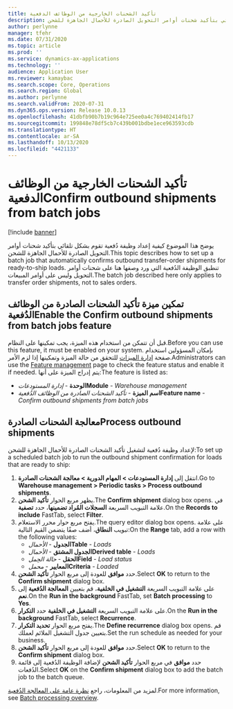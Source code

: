 ```yaml
---
title: تأكيد الشحنات الخارجية من الوظائف الدفعية
description: يوضح هذا الموضوع كيفية إعداد وظيفة دُفعية تقوم بشكل تلقائي بتأكيد شحنات أوامر التحويل الصادرة للأحمال الجاهزة للشحن.
author: perlynne
manager: tfehr
ms.date: 07/31/2020
ms.topic: article
ms.prod: ''
ms.service: dynamics-ax-applications
ms.technology: ''
audience: Application User
ms.reviewer: kamaybac
ms.search.scope: Core, Operations
ms.search.region: Global
ms.author: perlynne
ms.search.validFrom: 2020-07-31
ms.dyn365.ops.version: Release 10.0.13
ms.openlocfilehash: 41dbfb90b7b19c964e725ee0a4c769402414fb17
ms.sourcegitcommit: 199848e78df5cb7c439b001bdbe1ece963593cdb
ms.translationtype: HT
ms.contentlocale: ar-SA
ms.lasthandoff: 10/13/2020
ms.locfileid: "4421133"
---
```

# <a name="confirm-outbound-shipments-from-batch-jobs"></a><span data-ttu-id="29545-103">تأكيد الشحنات الخارجية من الوظائف الدفعية</span><span class="sxs-lookup"><span data-stu-id="29545-103">Confirm outbound shipments from batch jobs</span></span>

[!include [banner](../includes/banner.md)]

<span data-ttu-id="29545-104">يوضح هذا الموضوع كيفية إعداد وظيفة دُفعية تقوم بشكل تلقائي بتأكيد شحنات أوامر التحويل الصادرة للأحمال الجاهزة للشحن.</span><span class="sxs-lookup"><span data-stu-id="29545-104">This topic describes how to set up a batch job that automatically confirms outbound transfer-order shipments for ready-to-ship loads.</span></span> <span data-ttu-id="29545-105">تنطبق الوظيفة الدُفعية التي ورد وصفها هنا على شحنات أوامر التحويل وليس على أوامر المبيعات.</span><span class="sxs-lookup"><span data-stu-id="29545-105">The batch job described here only applies to transfer order shipments, not to sales orders.</span></span>

## <a name="enable-the-confirm-outbound-shipments-from-batch-jobs-feature"></a><span data-ttu-id="29545-106">تمكين ميزة تأكيد الشحنات الصادرة من الوظائف الدُفعية</span><span class="sxs-lookup"><span data-stu-id="29545-106">Enable the Confirm outbound shipments from batch jobs feature</span></span>

<span data-ttu-id="29545-107">قبل أن تتمكن من استخدام هذه الميزة، يجب تمكينها على النظام.</span><span class="sxs-lookup"><span data-stu-id="29545-107">Before you can use this feature, it must be enabled on your system.</span></span> <span data-ttu-id="29545-108">بإمكان المسؤولين استخدام صفحة [إدارة الميزات](../../fin-ops-core/fin-ops/get-started/feature-management/feature-management-overview.md) للتحقق من حالة الميزة وتمكينها إذا لزم الأمر.</span><span class="sxs-lookup"><span data-stu-id="29545-108">Administrators can use the [Feature management](../../fin-ops-core/fin-ops/get-started/feature-management/feature-management-overview.md) page to check the feature status and enable it if needed.</span></span> <span data-ttu-id="29545-109">يتم إدراج الميزة على أنها:</span><span class="sxs-lookup"><span data-stu-id="29545-109">The feature is listed as:</span></span>

- <span data-ttu-id="29545-110">**الوحدة** - *إدارة المستودعات*</span><span class="sxs-lookup"><span data-stu-id="29545-110">**Module** - *Warehouse management*</span></span>
- <span data-ttu-id="29545-111">**اسم الميزة** - *تأكيد الشحنات الصادرة من الوظائف الدُفعية*</span><span class="sxs-lookup"><span data-stu-id="29545-111">**Feature name** - *Confirm outbound shipments from batch jobs*</span></span>

## <a name="process-outbound-shipments"></a><span data-ttu-id="29545-112">معالجة الشحنات الصادرة</span><span class="sxs-lookup"><span data-stu-id="29545-112">Process outbound shipments</span></span>

<span data-ttu-id="29545-113">لإعداد وظيفة دُفعية لتشغيل تأكيد الشحنات الصادرة للأحمال الجاهزة للشحن:</span><span class="sxs-lookup"><span data-stu-id="29545-113">To set up a scheduled batch job to run the outbound shipment confirmation for loads that are ready to ship:</span></span>

1. <span data-ttu-id="29545-114">انتقل إلى **إدارة المستودعات‬ \> المهام الدورية \> معالجة الشحنات الصادرة**.</span><span class="sxs-lookup"><span data-stu-id="29545-114">Go to **Warehouse management \> Periodic tasks \> Process outbound shipments**.</span></span>
1. <span data-ttu-id="29545-115">يظهر مربع الحوار **تأكيد الشحن**.</span><span class="sxs-lookup"><span data-stu-id="29545-115">The **Confirm shipment** dialog box opens.</span></span> <span data-ttu-id="29545-116">في علامة التبويب السريعة **السجلات المُراد تضمينها**، حدد **تصفية**.</span><span class="sxs-lookup"><span data-stu-id="29545-116">On the **Records to include** FastTab, select **Filter**.</span></span>
1. <span data-ttu-id="29545-117">يفتح مربع حوار محرر الاستعلام.</span><span class="sxs-lookup"><span data-stu-id="29545-117">The query editor dialog box opens.</span></span> <span data-ttu-id="29545-118">على علامة تبويب **النطاق**، أضف صفًا يتضمن القيم التالية:</span><span class="sxs-lookup"><span data-stu-id="29545-118">On the **Range** tab, add a row with the following values:</span></span>
    - <span data-ttu-id="29545-119">**الجدول** - *الأحمال*</span><span class="sxs-lookup"><span data-stu-id="29545-119">**Table** - *Loads*</span></span>
    - <span data-ttu-id="29545-120">**الجدول المشتق** - *الأحمال*</span><span class="sxs-lookup"><span data-stu-id="29545-120">**Derived table** - *Loads*</span></span>
    - <span data-ttu-id="29545-121">**الحقل** - *حالة الحِمل*</span><span class="sxs-lookup"><span data-stu-id="29545-121">**Field** - *Load status*</span></span>
    - <span data-ttu-id="29545-122">**المعايير** - *محمل‬*</span><span class="sxs-lookup"><span data-stu-id="29545-122">**Criteria** - *Loaded*</span></span>
1. <span data-ttu-id="29545-123">حدد **موافق** للعودة إلى مربع الحوار **تأكيد الشحن**.</span><span class="sxs-lookup"><span data-stu-id="29545-123">Select **OK** to return to the **Confirm shipment** dialog box.</span></span>
1. <span data-ttu-id="29545-124">على علامة التبويب السريعة **التشغيل في الخلفية**، قم بتعيين **المعالجة الدُفعية‬** إلى **نعم**.</span><span class="sxs-lookup"><span data-stu-id="29545-124">On the **Run in the background** FastTab, set **Batch processing** to **Yes**.</span></span>
1. <span data-ttu-id="29545-125">على علامة التبويب السريعة **التشغيل في الخلفية** حدد **التكرار**.</span><span class="sxs-lookup"><span data-stu-id="29545-125">On the **Run in the background** FastTab, select **Recurrence**.</span></span>
1. <span data-ttu-id="29545-126">يفتح مربع الحوار **تحديد التكرار**.</span><span class="sxs-lookup"><span data-stu-id="29545-126">The **Define recurrence** dialog box opens.</span></span> <span data-ttu-id="29545-127">قم بتعيين جدول التشغيل الملائم لعملك.</span><span class="sxs-lookup"><span data-stu-id="29545-127">Set the run schedule as needed for your business.</span></span>
1. <span data-ttu-id="29545-128">حدد **موافق** للعودة إلى مربع الحوار **تأكيد الشحن**.</span><span class="sxs-lookup"><span data-stu-id="29545-128">Select **OK** to return to the **Confirm shipment** dialog box.</span></span>
1. <span data-ttu-id="29545-129">حدد **موافق** في مربع الحوار **تأكيد الشحن** لإضافة الوظيفة الدُفعية إلى قائمة الدُفعات.</span><span class="sxs-lookup"><span data-stu-id="29545-129">Select **OK** on the **Confirm shipment** dialog box to add the batch job to the batch queue.</span></span>

<span data-ttu-id="29545-130">لمزيد من المعلومات، راجع [نظرة عامة على المعالجة الدُفعية](../../fin-ops-core/dev-itpro/sysadmin/batch-processing-overview.md).</span><span class="sxs-lookup"><span data-stu-id="29545-130">For more information, see [Batch processing overview](../../fin-ops-core/dev-itpro/sysadmin/batch-processing-overview.md).</span></span>
